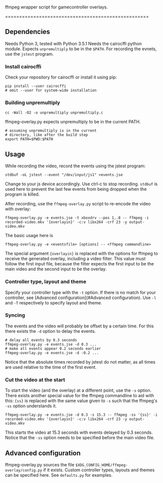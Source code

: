 ffmpeg wrapper script for gamecontroller overlays.

===================================================

## Dependencies

Needs Python 3, tested with Python 3.5.1
Needs the cairocffi python module.
Expects `unpremultiply` to be in the `$PATH`.
For recording the evnets, use the `jstest` program.

### Install cairocffi

Check your repository for cairocffi or install it using pip:

    pip install --user cairocffi
    # omit --user for system-wide installation

### Building unpremultiply

    cc -Wall -O2 -o unpremultiply unpremultiply.c

ffmpeg-overlay.py expects unpremultiply to be in the current PATH.

    # assuming unpremultiply is in the current
    # directory, like after the build step
    export PATH=$PWD:$PATH

## Usage

While recording the video, record the events using the jstest program:

    stdbuf -oL jstest --event "/dev/input/js1" >events.jse

Change to your js device accordingly. Use ctrl-c to stop recording.
`stdbuf` is used here to prevent the last few events from being dropped
when the program is killed.

After recording, use the `ffmpeg-overlay.py` script to re-encode the video with overlay:

    ffmpeg-overlay.py -e events.jse -t xboxdrv --pos 1,.8 -- ffmpeg -i recorded-video.mkv '{overlayin}' -c:v libx264 -crf 23 -y output-video.mkv

The basic usage here is

    ffmpeg-overlay.py -e <eventsfile> [options] -- <ffmpeg commandline>

The special argument `{overlayin}` is replaced with the options for ffmpeg to
receive the generated overlay, including a video filter. This value must follow
the first input file, because the filter expects the first input to be the main video
and the second input to be the overlay.

### Controller type, layout and theme

Specify your controller type with the `-t` option. If there is no match for
your controller, see [Advanced configuration](#Advanced configuration).
Use `-l` and `-T` respectively to specify layout and theme.

### Syncing

The events and the video will probably be offset by a certain time.
For this there exists the `-d` option to delay the events.

    # delay all events by 0.3 seconds
    ffmpeg-overlay.py -e events.jse -d 0.3 ...
    # make all events appear 0.2 seconds earlier
    ffmpeg-overlay.py -e events.jse -d -0.2 ...

Notice that the absolute times recorded by jstest do not matter, as all times
are used relative to the time of the first event.

### Cut the video at the start

To start the video (and the overlay) at a different point, use the `-s` option.
There exists another special value for the ffmpeg commandline to aid with this:
`{ss}` is replaced with the same value given to `-s` such that the ffmpeg's
`-ss` option understands it.

    ffmpeg-overlay.py -e events.jse -d 0.3 -s 15.3 -- ffmpeg -ss '{ss}' -i recorded-video.mkv '{overlayin}' -c:v libx264 -crf 23 -y output-video.mkv

This starts the video at 15.3 seconds with events delayed by 0.3 seconds.
Notice that the `-ss` option needs to be specified before the main video file.

## Advanced configuration

ffmpeg-overlay.py sources the file `$XDG_CONFIG_HOME/ffmpeg-overlay/config.py`
if it exists. Custom controller types, layouts and themes can be specified
here. See `defaults.py` for examples.
